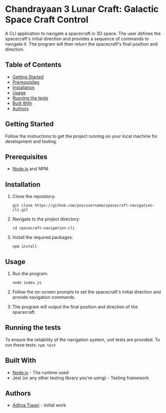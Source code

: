 

# Chandrayaan 3 Lunar Craft: Galactic Space Craft Control

A CLI application to navigate a spacecraft in 3D space. The user defines the spacecraft's initial direction and provides a sequence of commands to navigate it. The program will then return the spacecraft's final position and direction.

## Table of Contents

- [Getting Started](#getting-started)
- [Prerequisites](#prerequisites)
- [Installation](#installation)
- [Usage](#usage)
- [Running the tests](#running-the-tests)
- [Built With](#built-with)
- [Authors](#authors)



## Getting Started

Follow the instructions to get the project running on your local machine for development and testing.


## Prerequisites

- [Node.js](https://nodejs.org/) and NPM



## Installation

1. Clone the repository:
    ```
    git clone https://github.com/yourusername/spacecraft-navigation-cli.git
    ```

2. Navigate to the project directory:
    ```
    cd spacecraft-navigation-cli
    ```

3. Install the required packages:
    ```
    npm install
    ```



## Usage

1. Run the program:
    ```
    node index.js
    ```

2. Follow the on-screen prompts to set the spacecraft's initial direction and provide navigation commands.

3. The program will output the final position and direction of the spacecraft.



## Running the tests

To ensure the reliability of the navigation system, unit tests are provided. To run these tests:
    ```
    npm test
    ```



## Built With

- [Node.js](https://nodejs.org/) - The runtime used
- Jest (or any other testing library you're using) - Testing framework



## Authors

- [Aditya Tiwari](https://github.com/aaditya25052002) - Initial work


